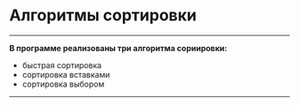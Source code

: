 # Алгоритмы сортировки
___
**В программе реализованы три алгоритма сориировки:** 
- быстрая сортировка
- сортировка вставками
- сортировка выбором
___